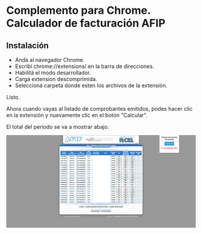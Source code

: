 # Complemento para Chrome. Calculador de facturación AFIP

## Instalación

- Andá al navegador Chrome. 
- Escribí chrome://extensions/ en la barra de direcciones. 
- Habilitá el modo desarrollador. 
- Cargá extension descomprimida. 
- Seleccioná carpeta donde esten los archivos de la extensión.

Listo.

Ahora cuando vayas al listado de comprobantes emitidos, podes hacer clic en la extensión y nuevamente clic en el botón "Calcular".

El total del período se va a mostrar abajo.


![Screenshot](images/screenshot.png)
